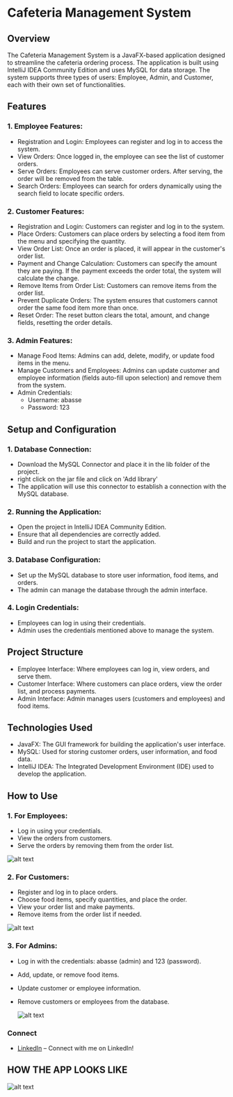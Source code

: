 # Cafeteria Management System
## Overview
The Cafeteria Management System is a JavaFX-based application designed to streamline the cafeteria ordering process. The application is built using IntelliJ IDEA Community Edition and uses MySQL for data storage. The system supports three types of users: Employee, Admin, and Customer, each with their own set of functionalities.

## Features
### 1. Employee Features:
- Registration and Login: Employees can register and log in to access the system.
- View Orders: Once logged in, the employee can see the list of customer orders.
- Serve Orders: Employees can serve customer orders. After serving, the order will be removed from the table.
- Search Orders: Employees can search for orders dynamically using the search field to locate specific orders.
### 2. Customer Features:
- Registration and Login: Customers can register and log in to the system.
- Place Orders: Customers can place orders by selecting a food item from the menu and specifying the quantity.
- View Order List: Once an order is placed, it will appear in the customer's order list.
- Payment and Change Calculation: Customers can specify the amount they are paying. If the payment exceeds the order total, the system will calculate the change.
- Remove Items from Order List: Customers can remove items from the order list.
- Prevent Duplicate Orders: The system ensures that customers cannot order the same food item more than once.
- Reset Order: The reset button clears the total, amount, and change fields, resetting the order details.
### 3. Admin Features:
- Manage Food Items: Admins can add, delete, modify, or update food items in the menu.
- Manage Customers and Employees: Admins can update customer and employee information (fields auto-fill upon selection) and remove them from the system.
- Admin Credentials:
  - Username: abasse
  - Password: 123

## Setup and Configuration
### 1. Database Connection:
- Download the MySQL Connector and place it in the lib folder of the project.
- right click on the jar file and click on 'Add library'
- The application will use this connector to establish a connection with the MySQL database.

### 2. Running the Application:
- Open the project in IntelliJ IDEA Community Edition.
- Ensure that all dependencies are correctly added.
- Build and run the project to start the application.

### 3. Database Configuration:
- Set up the MySQL database to store user information, food items, and orders.
- The admin can manage the database through the admin interface.

### 4. Login Credentials:
- Employees can log in using their credentials.
- Admin uses the credentials mentioned above to manage the system.

## Project Structure
- Employee Interface: Where employees can log in, view orders, and serve them.
- Customer Interface: Where customers can place orders, view the order list, and process payments.
- Admin Interface: Admin manages users (customers and employees) and food items.

## Technologies Used
- JavaFX: The GUI framework for building the application's user interface.
- MySQL: Used for storing customer orders, user information, and food data.
- IntelliJ IDEA: The Integrated Development Environment (IDE) used to develop the application.

## How to Use
### 1. For Employees:
- Log in using your credentials.
- View the orders from customers.
- Serve the orders by removing them from the order list.

![alt text](https://github.com/mounbagna/CANTEEN-MANAGEMENT-SYSTEM/blob/master/pics/ehp.png)

### 2. For Customers:
- Register and log in to place orders.
- Choose food items, specify quantities, and place the order.
- View your order list and make payments.
- Remove items from the order list if needed.

![alt text](https://github.com/mounbagna/CANTEEN-MANAGEMENT-SYSTEM/blob/master/pics/chp.png)

### 3. For Admins:
- Log in with the credentials: abasse (admin) and 123 (password).
- Add, update, or remove food items.
- Update customer or employee information.
- Remove customers or employees from the database.

  ![alt text](https://github.com/mounbagna/CANTEEN-MANAGEMENT-SYSTEM/blob/master/pics/ahp.png)
  
### Connect
- [LinkedIn](https://www.linkedin.com/in/mounbagna-abdella-abasse-875958314/) – Connect with me on LinkedIn!


## HOW THE APP LOOKS LIKE

![alt text](https://github.com/mounbagna/CANTEEN-MANAGEMENT-SYSTEM/blob/master/pics/hp.png)
